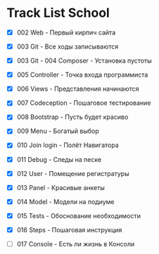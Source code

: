 # Track List School

- [x] 002 Web - Первый кирпич сайта
- [x] 003 Git - Все ходы записываются
- [x] 003 Git - 004 Composer - Установка пустоты
- [x] 005 Controller - Точка входа программиста
- [x] 006 Views - Представления начинаются
- [x] 007 Codeception - Пошаговое тестирование
- [x] 008 Bootstrap - Пусть будет красиво
- [x] 009 Menu - Богатый выбор
- [x] 010 Join login - Полёт Навигатора
- [x] 011 Debug - Следы на песке
- [x] 012 User - Помещение регистратуры
- [x] 013 Panel - Красивые анкеты
- [x] 014 Model - Модели на подиуме

- [x] 015 Tests - Обоснование необходимости
- [x] 016 Steps - Пошаговая инструкция
- [ ] 017 Console - Есть ли жизнь в Консоли